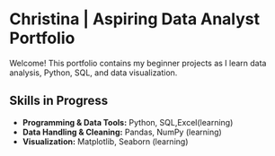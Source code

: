 # Christina | Aspiring Data Analyst Portfolio

Welcome! This portfolio contains my beginner projects as I learn data analysis, Python, SQL, and data visualization.

## Skills in Progress
- **Programming & Data Tools:** Python, SQL,Excel(learning)
- **Data Handling & Cleaning:** Pandas, NumPy (learning)
- **Visualization:** Matplotlib, Seaborn (learning)
